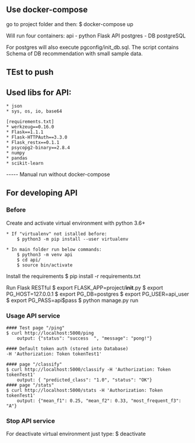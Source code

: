 ## Use docker-compose

go to project folder and then:
	$ docker-compose up
	
Will run four containers:
	api  - python Flask API
	postgres  - DB postgreSQL 

For postgres will also execute pgconfig/init_db.sql. The script contains Schema of DB recommendation with small sample data. 

## TEst to push
## Used libs for API:
	* json
	* sys, os, io, base64

	[requirements.txt]
	* werkzeug==0.16.0 
	* Flask==1.1.1
	* Flask-HTTPAuth==3.3.0
	* Flask_restx==0.1.1
	* psycopg2-binary==2.8.4
	* numpy
	* pandas
	* scikit-learn

----- Manual run without docker-compose
## For developing API
### Before
Create and activate virtual environment with python 3.6+

	* If "virtualenv" not istalled before:
		$ python3 -m pip install --user virtualenv

	* In main folder run below commands:
		$ python3 -m venv api
		$ cd api/
		$ source bin/activate
	
Install the requirements
	$ pip install -r requirements.txt

Run Flask RESTful
	$ export FLASK_APP=project/__init__.py
	$ export PG_HOST=127.0.0.1
	$ export PG_DB=postgres
	$ export PG_USER=api_user
	$ export PG_PASS=api$pass
	$ python manage.py run

### Usage API service
	#### Test page "/ping"
	$ curl http://localhost:5000/ping
		output: {"status": "success  ", "message": "pong!"}
	
	#### Default token auth (stored into Database)
	-H 'Authorization: Token tokenTest1'
	
	#### page "/classify"
	$ curl http://localhost:5000/classify -H 'Authorization: Token tokenTest1'
		output: { "predicted_class": "1.0", "status": "OK"}
	#### page "/stats"
	$ curl http://localhost:5000/stats -H 'Authorization: Token tokenTest1'
        output: {"mean_f1": 0.25, "mean_f2": 0.33, "most_frequent_f3": "A"}

### Stop API service
For deactivate virtual environment just type:
	$ deactivate